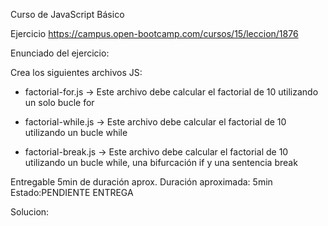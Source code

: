 Curso de JavaScript Básico


Ejercicio
https://campus.open-bootcamp.com/cursos/15/leccion/1876


Enunciado del ejercicio:

Crea los siguientes archivos JS:

- factorial-for.js -> Este archivo debe calcular el factorial de 10 utilizando un solo bucle for

- factorial-while.js -> Este archivo debe calcular el factorial de 10 utilizando un bucle while

- factorial-break.js -> Este archivo debe calcular el factorial de 10 utilizando un bucle while, una bifurcación if y una sentencia break


Entregable
5min de duración aprox.
Duración aproximada: 5min
Estado:PENDIENTE ENTREGA



Solucion:


